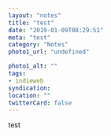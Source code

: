```yaml
---
layout: "notes"
title: "test"
date: "2019-01-09T08:29:51"
meta: "test"
category: "Notes"
photo1_url: "undefined"

photo1_alt: ""
tags:
- indieweb
syndication: 
location: ""
twitterCard: false
---
```

test
